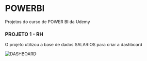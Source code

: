 # POWERBI
Projetos do curso de POWER BI da Udemy

<h3> PROJETO 1 - RH  </h3>

O projeto utilizou a base de dados SALARIOS para criar a dashboard

![DASHBOARD](https://github.com/LarissaSilveiraBonifacio/POWERBI/assets/48017842/2d6604b9-3b47-4b1f-841e-4512d75bc5d2)
